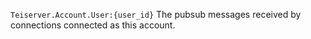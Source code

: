 `Teiserver.Account.User:{user_id}`
The pubsub messages received by connections connected as this account.

